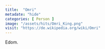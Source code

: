 ```yaml
---
title:  "Omri"
metadate: "hide"
categories: [ Person ]
image: "/assets/hits/Omri_King.png"
visit: "https://de.wikipedia.org/wiki/Omri"
---
```

Edom.